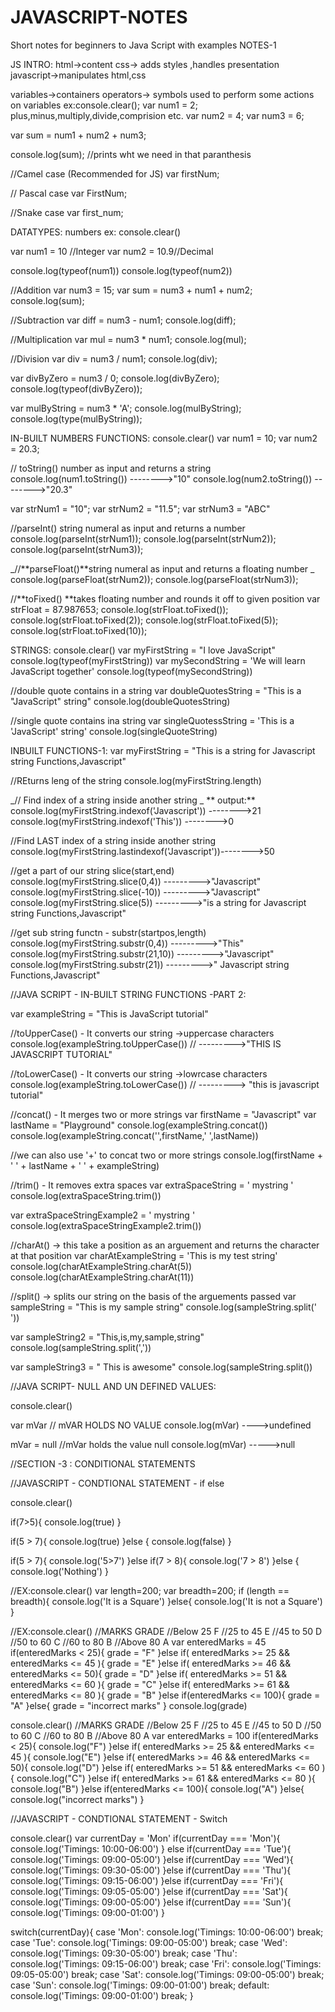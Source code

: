 # JAVASCRIPT-NOTES
Short notes for beginners to Java Script with examples
NOTES-1 

JS INTRO:
html->content css-> adds styles ,handles presentation javascript->manipulates html,css

variables->containers operators-> symbols used to perform some actions on variables
ex:console.clear(); var num1 = 2; plus,minus,multiply,divide,comprision etc.
var num2 = 4;
var num3 = 6;

var sum = num1 + num2 + num3;

console.log(sum); //prints wht we need in that paranthesis

//Camel case (Recommended for JS) var firstNum;

// Pascal case var FirstNum;

//Snake case var first_num;

DATATYPES:
numbers ex: console.clear()

var num1 = 10 //Integer var num2 = 10.9//Decimal

console.log(typeof(num1)) console.log(typeof(num2))

//Addition var num3 = 15; var sum = num3 + num1 + num2; console.log(sum);

//Subtraction var diff = num3 - num1; console.log(diff);

//Multiplication var mul = num3 * num1; console.log(mul);

//Division var div = num3 / num1; console.log(div);

var divByZero = num3 / 0; console.log(divByZero); console.log(typeof(divByZero));

var mulByString = num3 * 'A'; console.log(mulByString); console.log(type(mulByString));

IN-BUILT NUMBERS FUNCTIONS:
console.clear() var num1 = 10; var num2 = 20.3;

// toString() number as input and returns a string console.log(num1.toString()) -------->"10" console.log(num2.toString()) -------->"20.3"

var strNum1 = "10"; var strNum2 = "11.5"; var strNum3 = "ABC"

//parseInt() string numeral as input and returns a number console.log(parseInt(strNum1));
console.log(parseInt(strNum2)); console.log(parseInt(strNum3));

_//**parseFloat()**string numeral as input and returns a floating number _ console.log(parseFloat(strNum2)); console.log(parseFloat(strNum3));

//**toFixed() **takes floating number and rounds it off to given position var strFloat = 87.987653; console.log(strFloat.toFixed()); console.log(strFloat.toFixed(2)); console.log(strFloat.toFixed(5)); console.log(strFloat.toFixed(10));

STRINGS:
console.clear() var myFirstString = "I love JavaScript" console.log(typeof(myFirstString)) var mySecondString = 'We will learn JavaScript together' console.log(typeof(mySecondString))

//double quote contains in a string var doubleQuotesString = "This is a "JavaScript" string" console.log(doubleQuotesString)

//single quote contains ina string var singleQuotessString = 'This is a 'JavaScript' string' console.log(singleQuoteString)

INBUILT FUNCTIONS-1:
var myFirstString = "This is a string for Javascript string Functions,Javascript"

//REturns leng of the string console.log(myFirstString.length)

_// Find index of a string inside another string _ ** output:** console.log(myFirstString.indexof('Javascript')) -------->21 console.log(myFirstString.indexof('This')) -------->0

//Find LAST index of a string inside another string console.log(myFirstString.lastindexof('Javascript'))-------->50

//get a part of our string slice(start,end) console.log(myFirstString.slice(0,4)) --------->"Javascript" console.log(myFirstString.slice(-10)) --------->"Javascript" console.log(myFirstString.slice(5)) --------->"is a string for Javascript string Functions,Javascript"

//get sub string functn - substr(startpos,length) console.log(myFirstString.substr(0,4)) --------->"This" console.log(myFirstString.substr(21,10)) --------->"Javascript" console.log(myFirstString.substr(21)) --------->" Javascript string Functions,Javascript"


//JAVA SCRIPT - IN-BUILT STRING FUNCTIONS -PART 2:

var exampleString = "This is JavaScript tutorial"

//toUpperCase() - It converts our string ->uppercase characters
console.log(exampleString.toUpperCase())           // --------->"THIS IS JAVASCRIPT TUTORIAL"

//toLowerCase() - It converts our string ->lowrcase characters
console.log(exampleString.toLowerCase())           // --------->  "this is javascript tutorial"     

//concat() - It merges two or more strings
var firstName = "Javascript"
var lastName  = "Playground"
console.log(exampleString.concat())
console.log(exampleString.concat('',firstName,' ',lastName))

//we can also use '+' to concat two or more strings
console.log(firstName + ' ' + lastName + ' ' + exampleString)

//trim() - It removes extra spaces
var extraSpaceString = '      mystring      '
console.log(extraSpaceString.trim())

var extraSpaceStringExample2 = '      mystring      '
console.log(extraSpaceStringExample2.trim())

//charAt() -> this take a position as an arguement and returns the character at that position
var charAtExampleString = 'This is my test string'
console.log(charAtExampleString.charAt(5))
console.log(charAtExampleString.charAt(11))

//split() -> splits our string on the basis of the arguements passed
var sampleString = "This is my sample string"
console.log(sampleString.split(' '))

var sampleString2 = "This,is,my,sample,string"
console.log(sampleString.split(','))

var sampleString3 = " This is awesome"
console.log(sampleString.split())


//JAVA SCRIPT- NULL AND UN DEFINED VALUES:

console.clear()

var mVar // mVAR HOLDS NO VALUE
console.log(mVar)      ---->undefined

mVar = null //mVar holds the value null
console.log(mVar)      ----->null


//SECTION -3 : CONDITIONAL STATEMENTS

//JAVASCRIPT - CONDTIONAL STATEMENT - if else

console.clear()

if(7>5){
console.log(true)
}

if(5 > 7){
console.log(true)
}else {
console.log(false)
}

if(5 > 7){
console.log('5>7')
}else if(7 > 8){
console.log('7 > 8')
}else {
console.log('Nothing')
}

//EX:console.clear()
var length=200;
var breadth=200;
if (length == breadth){
  console.log('It is a Square')
}else{
  console.log('It is not a Square')
}

//EX:console.clear() 
//MARKS GRADE
//Below 25 F
//25 to 45 E
//45 to 50 D
//50 to 60 C
//60 to 80 B
//Above 80 A
var enteredMarks = 45
if(enteredMarks < 25){
  grade = "F"
}else if( enteredMarks >= 25 && enteredMarks <= 45 ){
   grade = "E"
}else if( enteredMarks >= 46 && enteredMarks <= 50){
   grade = "D"
}else if( enteredMarks >= 51 && enteredMarks <= 60 ){
   grade = "C"
}else if( enteredMarks >= 61 && enteredMarks <= 80 ){
   grade = "B"
}else if(enteredMarks <= 100){
  grade = "A"
}else{
   grade = "incorrect marks"
}
 console.log(grade)

console.clear()
//MARKS GRADE
//Below 25 F
//25 to 45 E
//45 to 50 D
//50 to 60 C
//60 to 80 B
//Above 80 A
var enteredMarks = 100
if(enteredMarks < 25){
  console.log("F")
}else if( enteredMarks >= 25 && enteredMarks <= 45 ){
  console.log("E")
}else if( enteredMarks >= 46 && enteredMarks <= 50){
  console.log("D")
}else if( enteredMarks >= 51 && enteredMarks <= 60 ){
  console.log("C")
}else if( enteredMarks >= 61 && enteredMarks <= 80 ){
  console.log("B")
}else if(enteredMarks <= 100){
  console.log("A")
}else{
  console.log("incorrect marks")
}

//JAVASCRIPT - CONDTIONAL STATEMENT - Switch

console.clear()
var currentDay = 'Mon'
 if(currentDay === 'Mon'){
console.log('Timings: 10:00-06:00')
} else if(currentDay === 'Tue'){
console.log('Timings: 09:00-05:00')
}else if(currentDay === 'Wed'){
console.log('Timings: 09:30-05:00')
}else if(currentDay === 'Thu'){
console.log('Timings: 09:15-06:00')
}else if(currentDay === 'Fri'){
console.log('Timings: 09:05-05:00')
}else if(currentDay === 'Sat'){
console.log('Timings: 09:00-05:00')
}else if(currentDay === 'Sun'){
console.log('Timings: 09:00-01:00')
}

switch(currentDay){
case 'Mon':
console.log('Timings: 10:00-06:00')
break;
case 'Tue':
console.log('Timings: 09:00-05:00')
break;
case 'Wed':
console.log('Timings: 09:30-05:00')
break;
case 'Thu':
console.log('Timings: 09:15-06:00')
break;
case 'Fri':
console.log('Timings: 09:05-05:00')
break;
case 'Sat':
console.log('Timings: 09:00-05:00')
break;
case 'Sun':
console.log('Timings: 09:00-01:00')
break;
default:
console.log('Timings: 09:00-01:00')
break;
}
